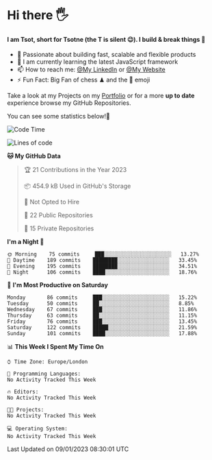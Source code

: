 # Hi there :raised_hand_with_fingers_splayed:
#### I am Tsot, short for Tsotne (the T is silent :wink:). I build & break things :space_invader:
- :telescope: Passionate about building fast, scalable and flexible products
- :seedling: I am currently learning the latest JavaScript framework 
- :mailbox: How to reach me: [@My LinkedIn](https://www.linkedin.com/in/tsotne-gvadzabia/) or [@My Website](https://tsotne.co.uk/contact)
- :zap: Fun Fact: Big Fan of chess ♟ and the 👾 emoji

Take a look at my Projects on my [Portfolio](https://tsotne.co.uk/) or for a more **up to date** experience browse my GitHub Repositories.

You can see some statistics below!:space_invader:
<!--START_SECTION:waka-->
![Code Time](http://img.shields.io/badge/Code%20Time-761%20hrs%202%20mins-blue)

![Lines of code](https://img.shields.io/badge/From%20Hello%20World%20I%27ve%20Written-650%20Thousand%20lines%20of%20code-blue)

**🐱 My GitHub Data** 

> 🏆 21 Contributions in the Year 2023
 > 
> 📦 454.9 kB Used in GitHub's Storage 
 > 
> 🚫 Not Opted to Hire
 > 
> 📜 22 Public Repositories 
 > 
> 🔑 15 Private Repositories  
 > 
**I'm a Night 🦉** 

```text
🌞 Morning    75 commits     ███░░░░░░░░░░░░░░░░░░░░░░   13.27% 
🌆 Daytime    189 commits    ████████░░░░░░░░░░░░░░░░░   33.45% 
🌃 Evening    195 commits    ████████░░░░░░░░░░░░░░░░░   34.51% 
🌙 Night      106 commits    ████░░░░░░░░░░░░░░░░░░░░░   18.76%

```
📅 **I'm Most Productive on Saturday** 

```text
Monday       86 commits     ███░░░░░░░░░░░░░░░░░░░░░░   15.22% 
Tuesday      50 commits     ██░░░░░░░░░░░░░░░░░░░░░░░   8.85% 
Wednesday    67 commits     ███░░░░░░░░░░░░░░░░░░░░░░   11.86% 
Thursday     63 commits     ██░░░░░░░░░░░░░░░░░░░░░░░   11.15% 
Friday       76 commits     ███░░░░░░░░░░░░░░░░░░░░░░   13.45% 
Saturday     122 commits    █████░░░░░░░░░░░░░░░░░░░░   21.59% 
Sunday       101 commits    ████░░░░░░░░░░░░░░░░░░░░░   17.88%

```


📊 **This Week I Spent My Time On** 

```text
⌚︎ Time Zone: Europe/London

💬 Programming Languages: 
No Activity Tracked This Week

🔥 Editors: 
No Activity Tracked This Week

🐱‍💻 Projects: 
No Activity Tracked This Week

💻 Operating System: 
No Activity Tracked This Week

```


 Last Updated on 09/01/2023 08:30:01 UTC
<!--END_SECTION:waka-->

